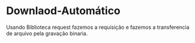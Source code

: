 # Downlaod-Automático
 Usando Biblioteca request fazemos a requisição e fazemos a transferencia de arquivo pela gravação binaria.
